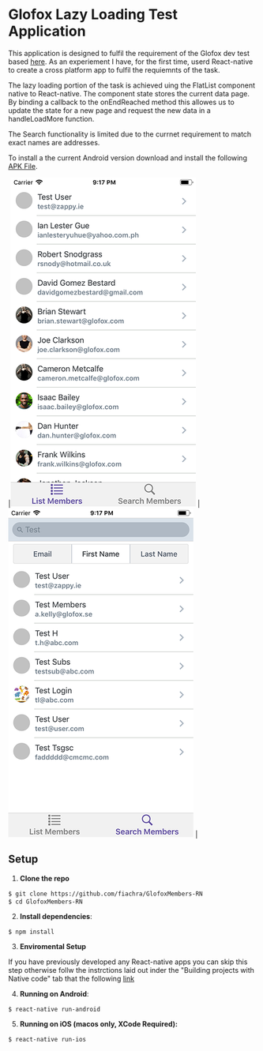 # Glofox Lazy Loading Test Application

This application is designed to fulfil the requirement of the Glofox dev test based [here](https://bitbucket.org/glofox/app-recruitment).
As an experiement I have, for the first time, userd React-native to create a cross platform app to fulfil the requiemnts of the task. 

The lazy loading portion of the task is achieved uing the FlatList component native to React-native. The component state stores the current data page. By binding a callback to the onEndReached method this allowes us to update the state for a new page and request the new data in a handleLoadMore function. 

The Search functionality is limited due to the currnet requirement to match exact names are addresses. 

To install a the current Android version download and install the following [APK File](https://s3-eu-west-1.amazonaws.com/fiachramatthewsfileshare/app-release.apk). 

|![alt-text-1](Screenshots/List.png "Member List") | ![alt-text-2](Screenshots/Search.png "Search") |

## Setup

1. **Clone the repo**

  ```
  $ git clone https://github.com/fiachra/GlofoxMembers-RN
  $ cd GlofoxMembers-RN
  ```

2. **Install dependencies**:

  ```
  $ npm install
  ```

3. **Enviromental Setup**

If you have previously developed any React-native apps you can skip this step otherwise follw the instrctions laid out inder the "Building projects with Native code" tab that the following [link](https://facebook.github.io/react-native/docs/getting-started.html)

4. **Running on Android**:

  ```
  $ react-native run-android
  ```

5. **Running on iOS (macos only, XCode Required):**

  ```
  $ react-native run-ios
  ```
